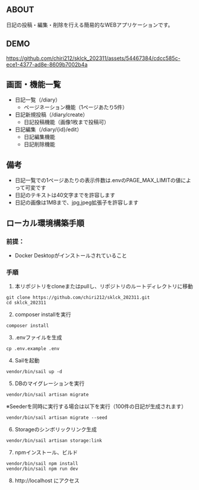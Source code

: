 ## ABOUT
日記の投稿・編集・削除を行える簡易的なWEBアプリケーションです。

## DEMO
https://github.com/chiri212/sklck_202311/assets/54467384/cdcc585c-ece1-4377-ad8e-8609b7002b4a

## 画面・機能一覧
- 日記一覧（/diary）
    - ページネーション機能（1ページあたり5件）
- 日記新規投稿（/diary/create）
    - 日記投稿機能（画像1枚まで投稿可）
- 日記編集（/diary/{id}/edit）
    - 日記編集機能
    - 日記削除機能

## 備考
- 日記一覧での1ページあたりの表示件数は.envのPAGE_MAX_LIMITの値によって可変です
- 日記のテキストは40文字までを許容します
- 日記の画像は1MBまで、jpg,jpeg拡張子を許容します

## ローカル環境構築手順
### 前提：
- Docker Desktopがインストールされていること
### 手順

1. 本リポジトリをcloneまたはpullし、リポジトリのルートディレクトリに移動
```
git clone https://github.com/chiri212/sklck_202311.git
cd sklck_202311
```
2. composer installを実行
```
composer install
```
3. .envファイルを生成
```
cp .env.example .env
```
4. Sailを起動
```
vendor/bin/sail up -d
```
5. DBのマイグレーションを実行
```
vendor/bin/sail artisan migrate
```
※Seederを同時に実行する場合は以下を実行（100件の日記が生成されます）
```
vendor/bin/sail artisan migrate --seed
```
6. Storageのシンボリックリンク生成
```
vendor/bin/sail artisan storage:link
```
7. npmインストール、ビルド
```
vendor/bin/sail npm install
vendor/bin/sail npm run dev
```
8. http://localhost にアクセス

